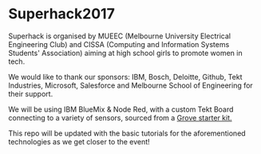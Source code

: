 # Superhack2017

Superhack is organised by MUEEC (Melbourne University Electrical Engineering Club) and CISSA (Computing and Information Systems Students' Association) aiming at high school girls to promote women in tech.

We would like to thank our sponsors: IBM, Bosch, Deloitte, Github, Tekt Industries, Microsoft, Salesforce and Melbourne School of Engineering for their support.

We will be using IBM BlueMix & Node Red, with a custom Tekt Board connecting to a variety of sensors, sourced from a [Grove starter kit.](https://www.seeedstudio.com/Grove-Starter-Kit-Plus-p-1294.html)

This repo will be updated with the basic tutorials for the aforementioned technologies as we get closer to the event!
